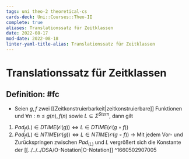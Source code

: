 ```yaml
---
tags: uni theo-2 theoretical-cs
cards-deck: Uni::Courses::Theo-II
complete: true
aliases: Translationssatz für Zeitklassen
date: 2022-08-17
mod-date: 2022-08-18
linter-yaml-title-alias: Translationssatz für Zeitklassen
---
```


# Translationssatz für Zeitklassen

## Definition: #fc
- Seien $g,f$ zwei [[Zeitkonstruierbarkeit|zeitkonstruierbare]] Funktionen und $\forall n: n\leq g(n),f(n)$ sowie $L\subseteq\Sigma^{Stern},$ dann gilt
1. $Pad_f(L)\in DTIME(\mathcal{O}(g))\Leftrightarrow L\in DTIME(\mathcal{O}(g\circ f))$
2. $Pad_f(L)\in NTIME(\mathcal{O}(g))\Leftrightarrow L\in NTIME(\mathcal{O}(g\circ f))$
-> Mit jedem Vor- und Zurückspringen zwischen $Pad_(L)$ und $L$ vergrößert sich die Konstante der [[../../../DSA/O-Notation|O-Notation]]
^1660502907005
